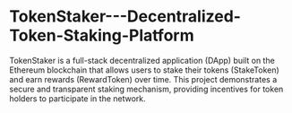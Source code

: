 # TokenStaker---Decentralized-Token-Staking-Platform
TokenStaker is a full-stack decentralized application (DApp) built on the Ethereum blockchain that allows users to stake their tokens (StakeToken) and earn rewards (RewardToken) over time. This project demonstrates a secure and transparent staking mechanism, providing incentives for token holders to participate in the network.
